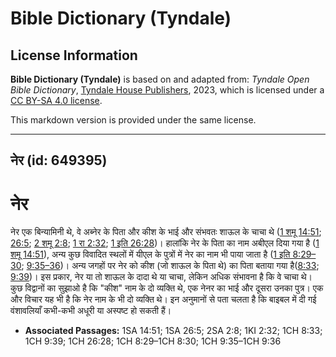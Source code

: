 # Bible Dictionary (Tyndale)

## License Information

**Bible Dictionary (Tyndale)** is based on and adapted from: _Tyndale Open Bible Dictionary_, [Tyndale House Publishers](https://tyndaleopenresources.com/), 2023, which is licensed under a [CC BY-SA 4.0 license](https://creativecommons.org/licenses/by-sa/4.0/legalcode.en).

This markdown version is provided under the same license.



--------------------------------

## नेर (id: 649395)

नेर
===

नेर एक बिन्यामिनी थे, वे अब्नेर के पिता और कीश के भाई और संभवतः शाऊल के चाचा थे ([1 शमू 14:51](https://ref.ly/1Sam14:51); [26:5](https://ref.ly/1Sam26:5); [2 शमू 2:8](https://ref.ly/2Sam2:8); [1 रा 2:32](https://ref.ly/1Kgs2:32); [1 इति 26:28](https://ref.ly/1Chr26:28))। हालांकि नेर के पिता का नाम अबीएल दिया गया है ([1 शमू 14:51](https://ref.ly/1Sam14:51)), अन्य कुछ विवादित स्थलों में यीएल के पुत्रों में नेर का नाम भी पाया जाता है ([1 इति 8:29–30](https://ref.ly/1Chr8:29-1Chr8:30); [9:35–36](https://ref.ly/1Chr9:35-1Chr9:36))। अन्य जगहों पर नेर को कीश (जो शाऊल के पिता थे) का पिता बताया गया है([8:33](https://ref.ly/1Chr8:33); [9:39](https://ref.ly/1Chr9:39))। इस प्रकार, नेर या तो शाऊल के दादा थे या चाचा, लेकिन अधिक संभावना है कि वे चाचा थे। कुछ विद्वानों का सुझाओ है कि "कीश" नाम के दो व्यक्ति थे, एक नेनर का भाई और दूसरा उनका पुत्र। एक और विचार यह भी है कि नेर नाम के भी दो व्यक्ति थे। इन अनुमानों से पता चलता है कि बाइबल में दी गई वंशावलियाँ कभी\-कभी अधूरी या अस्पष्ट हो सकती हैं।

* **Associated Passages:** 1SA 14:51; 1SA 26:5; 2SA 2:8; 1KI 2:32; 1CH 8:33; 1CH 9:39; 1CH 26:28; 1CH 8:29–1CH 8:30; 1CH 9:35–1CH 9:36


